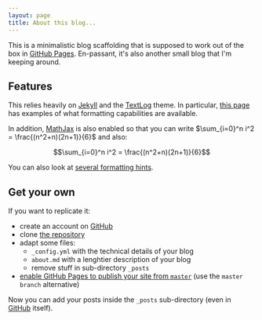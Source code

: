 ```yaml
---
layout: page
title: About this blog...
---
```


This is a minimalistic blog scaffolding that is supposed to work out of
the box in [GitHub Pages][ghp]. En-passant, it's also another small blog that
I'm keeping around.

## Features

This relies heavily on [Jekyll][] and the [TextLog][] theme. In
particular, [this page][tl-examples] has examples of what formatting
capabilities are available.

In addition, [MathJax][] is also enabled so that you can write
$\sum_{i=0}^n i^2 = \frac{(n^2+n)(2n+1)}{6}$ and also:

$$\sum_{i=0}^n i^2 = \frac{(n^2+n)(2n+1)}{6}$$

You can also look at [several formatting hints][mathjax-examples].

## Get your own

If you want to replicate it:

- create an account on [GitHub][]
- clone [the repository][etoobusy-gh]
- adapt some files:
   - `_config.yml` with the technical details of your blog
   - `about.md` with a lenghtier description of your blog
   - remove stuff in sub-directory `_posts`
- [enable GitHub Pages to publish your site from `master`][ghp-master]
  (use the `master branch` alternative)

Now you can add your posts inside the `_posts` sub-directory (even in
[GitHub][] itself).

[ghp]: https://pages.github.com/
[Jekyll]: https://jekyllrb.com/
[TextLog]: https://github.com/heiswayi/textlog
[tl-examples]: https://heiswayi.github.io/textlog/2017/01/15/example-content/
[MathJax]: https://www.mathjax.org/
[mathjax-examples]: https://math.meta.stackexchange.com/questions/5020/mathjax-basic-tutorial-and-quick-reference
[GitHub]: https://github.com
[etoobusy-gh]: https://github.com/polettix/ETOOBUSY
[ghp-master]: https://help.github.com/en/articles/configuring-a-publishing-source-for-github-pages#enabling-github-pages-to-publish-your-site-from-master-or-gh-pages
